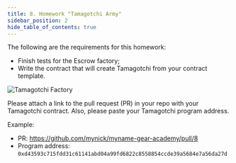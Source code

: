 ```yaml
---
title: 8. Homework "Tamagotchi Army"
sidebar_position: 2
hide_table_of_contents: true
---
```


The following are the requirements for this homework: 

- Finish tests for the Escrow factory;
- Write the contract that will create Tamagotchi from your contract template.

![Tamagotchi Factory](/img/22/tamagotchi-army.jpg)

Please attach a link to the pull request (PR) in your repo with your Tamagotchi contract. Also, please paste your Tamagotchi program address.

Example:

- PR: <https://github.com/mynick/myname-gear-academy/pull/8>
- Program address: `0xd43593c715fdd31c61141abd04a99fd6822c8558854ccde39a5684e7a56da27d`
